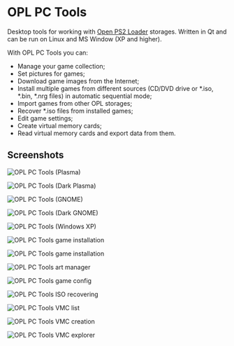 # OPL PC Tools

Desktop tools for working with [Open PS2 Loader](https://github.com/ifcaro/Open-PS2-Loader) storages. Written in Qt and can be run on Linux and MS Window (XP and higher).

With OPL PC Tools you can:

- Manage your game collection;
- Set pictures for games;
- Download game images from the Internet;
- Install multiple games from different sources (CD/DVD drive or \*.iso, \*.bin, \*.nrg files) in automatic sequential mode;
- Import games from other OPL storages;
- Recover \*.iso files from installed games;
- Edit game settings;
- Create virtual memory cards;
- Read virtual memory cards and export data from them.

## Screenshots

![OPL PC Tools (Plasma)](screenshots/Main_Plasma.png)

![OPL PC Tools (Dark Plasma)](screenshots/Main_Plasma_Dark.png)

![OPL PC Tools (GNOME)](screenshots/Main_GNOME.png)

![OPL PC Tools (Dark GNOME)](screenshots/Main_GNOME_Dark.png)

![OPL PC Tools (Windows XP)](screenshots/Main_WindowsXP.png)

![OPL PC Tools game installation](screenshots/Install.png)

![OPL PC Tools game installation](screenshots/Install_WindowsXP.png)

![OPL PC Tools art manager](screenshots/Arts.png)

![OPL PC Tools game config](screenshots/GameConfig.png)

![OPL PC Tools ISO recovering](screenshots/Recovery.png)

![OPL PC Tools VMC list](screenshots/VmcList.png)

![OPL PC Tools VMC creation](screenshots/VmcCreation.png)

![OPL PC Tools VMC explorer](screenshots/VmcExplorer.png)
